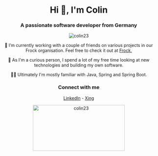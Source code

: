 <h1 align="center">Hi 👋, I'm Colin</h1>
<h3 align="center">A passionate software developer from Germany</h3>

<p align="center"> <img src="https://komarev.com/ghpvc/?username=colin23&label=Profile%20views&color=0e75b6&style=flat" alt="colin23" /> </p>

<p align="center">
    🔭 I’m currently working with a couple of friends on various projects in our Frock organisation. Feel free to check it out at <a href="https://github.com/frock-team">Frock.</a>
<p align="center">
    🌱 As I'm a curious person, I spend a lot of my free time looking at new technologies and building my own software.
<p align="center">
    👨‍💻 Ultimately I'm mostly familiar with Java, Spring and Spring Boot.
</p>

<h3 align="center">Connect with me</h3>
<p align="center">
    <a href="https://linkedin.com/in/colin-mörbe-3084ba267/">LinkedIn</a>
    - 
    <a href="https://www.xing.com/profile/Colin_Moerbe/">Xing</a>
</p>

<p align="center">
  <img align="center" src="https://github-readme-streak-stats.herokuapp.com/?user=colin23&" alt="colin23" width="300" height="150" />
</p>

